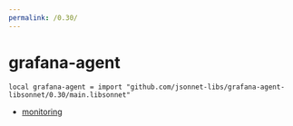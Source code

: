 ```yaml
---
permalink: /0.30/
---
```


# grafana-agent

```jsonnet
local grafana-agent = import "github.com/jsonnet-libs/grafana-agent-libsonnet/0.30/main.libsonnet"
```



* [monitoring](monitoring/index.md)